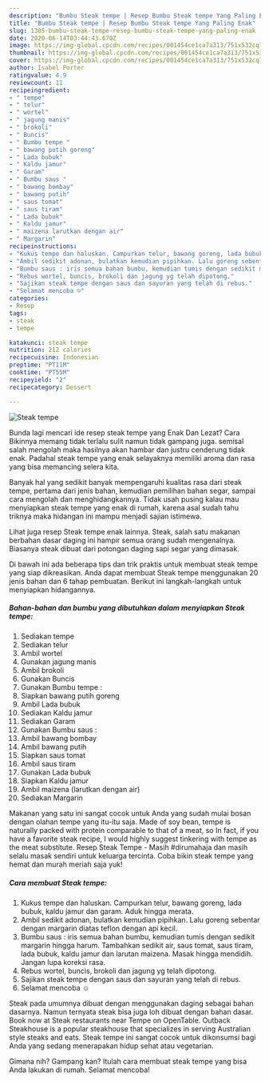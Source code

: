 ```yaml
---
description: "Bumbu Steak tempe | Resep Bumbu Steak tempe Yang Paling Enak"
title: "Bumbu Steak tempe | Resep Bumbu Steak tempe Yang Paling Enak"
slug: 1305-bumbu-steak-tempe-resep-bumbu-steak-tempe-yang-paling-enak
date: 2020-06-14T03:44:43.670Z
image: https://img-global.cpcdn.com/recipes/001454ce1ca7a313/751x532cq70/steak-tempe-foto-resep-utama.jpg
thumbnail: https://img-global.cpcdn.com/recipes/001454ce1ca7a313/751x532cq70/steak-tempe-foto-resep-utama.jpg
cover: https://img-global.cpcdn.com/recipes/001454ce1ca7a313/751x532cq70/steak-tempe-foto-resep-utama.jpg
author: Isabel Porter
ratingvalue: 4.9
reviewcount: 11
recipeingredient:
- " tempe"
- " telur"
- " wortel"
- " jagung manis"
- " brokoli"
- " Buncis"
- " Bumbu tempe "
- " bawang putih goreng"
- " Lada bubuk"
- " Kaldu jamur"
- " Garam"
- " Bumbu saus "
- " bawang bombay"
- " bawang putih"
- " saus tomat"
- " saus tiram"
- " Lada bubuk"
- " Kaldu jamur"
- " maizena larutkan dengan air"
- " Margarin"
recipeinstructions:
- "Kukus tempe dan haluskan. Campurkan telur, bawang goreng, lada bubuk, kaldu jamur dan garam. Aduk hingga merata."
- "Ambil sedikit adonan, bulatkan kemudian pipihkan. Lalu goreng sebentar dengan margarin diatas teflon dengan api kecil."
- "Bumbu saus : iris semua bahan bumbu, kemudian tumis dengan sedikit margarin hingga harum. Tambahkan sedikit air, saus tomat, saus tiram, lada bubuk, kaldu jamur dan larutan maizena. Masak hingga mendidih. Jangan lupa koreksi rasa."
- "Rebus wortel, buncis, brokoli dan jagung yg telah dipotong."
- "Sajikan steak tempe dengan saus dan sayuran yang telah di rebus."
- "Selamat mencoba ☺️"
categories:
- Resep
tags:
- steak
- tempe

katakunci: steak tempe 
nutrition: 212 calories
recipecuisine: Indonesian
preptime: "PT11M"
cooktime: "PT55M"
recipeyield: "2"
recipecategory: Dessert

---
```



![Steak tempe](https://img-global.cpcdn.com/recipes/001454ce1ca7a313/751x532cq70/steak-tempe-foto-resep-utama.jpg)

Bunda lagi mencari ide resep steak tempe yang Enak Dan Lezat? Cara Bikinnya memang tidak terlalu sulit namun tidak gampang juga. semisal salah mengolah maka hasilnya akan hambar dan justru cenderung tidak enak. Padahal steak tempe yang enak selayaknya memiliki aroma dan rasa yang bisa memancing selera kita.

Banyak hal yang sedikit banyak mempengaruhi kualitas rasa dari steak tempe, pertama dari jenis bahan, kemudian pemilihan bahan segar, sampai cara mengolah dan menghidangkannya. Tidak usah pusing kalau mau menyiapkan steak tempe yang enak di rumah, karena asal sudah tahu triknya maka hidangan ini mampu menjadi sajian istimewa.

Lihat juga resep Steak tempe enak lainnya. Steak, salah satu makanan berbahan dasar daging ini hampir semua orang sudah mengenalnya. Biasanya steak dibuat dari potongan daging sapi segar yang dimasak.


Di bawah ini ada beberapa tips dan trik praktis untuk membuat steak tempe yang siap dikreasikan. Anda dapat membuat Steak tempe menggunakan 20 jenis bahan dan 6 tahap pembuatan. Berikut ini langkah-langkah untuk menyiapkan hidangannya.

<!--inarticleads1-->

##### Bahan-bahan dan bumbu yang dibutuhkan dalam menyiapkan Steak tempe:

1. Sediakan  tempe
1. Sediakan  telur
1. Ambil  wortel
1. Gunakan  jagung manis
1. Ambil  brokoli
1. Gunakan  Buncis
1. Gunakan  Bumbu tempe :
1. Siapkan  bawang putih goreng
1. Ambil  Lada bubuk
1. Sediakan  Kaldu jamur
1. Sediakan  Garam
1. Gunakan  Bumbu saus :
1. Ambil  bawang bombay
1. Ambil  bawang putih
1. Siapkan  saus tomat
1. Ambil  saus tiram
1. Gunakan  Lada bubuk
1. Siapkan  Kaldu jamur
1. Ambil  maizena (larutkan dengan air)
1. Sediakan  Margarin


Makanan yang satu ini sangat cocok untuk Anda yang sudah mulai bosan dengan olahan tempe yang itu-itu saja. Made of soy bean, tempe is naturally packed with protein comparable to that of a meat, so In fact, if you have a favorite steak recipe, I would highly suggest tinkering with tempe as the meat substitute. Resep Steak Tempe - Masih #dirumahaja dan masih selalu masak sendiri untuk keluarga tercinta. Coba bikin steak tempe yang hemat dan murah meriah saja yuk! 

<!--inarticleads2-->

##### Cara membuat Steak tempe:

1. Kukus tempe dan haluskan. Campurkan telur, bawang goreng, lada bubuk, kaldu jamur dan garam. Aduk hingga merata.
1. Ambil sedikit adonan, bulatkan kemudian pipihkan. Lalu goreng sebentar dengan margarin diatas teflon dengan api kecil.
1. Bumbu saus : iris semua bahan bumbu, kemudian tumis dengan sedikit margarin hingga harum. Tambahkan sedikit air, saus tomat, saus tiram, lada bubuk, kaldu jamur dan larutan maizena. Masak hingga mendidih. Jangan lupa koreksi rasa.
1. Rebus wortel, buncis, brokoli dan jagung yg telah dipotong.
1. Sajikan steak tempe dengan saus dan sayuran yang telah di rebus.
1. Selamat mencoba ☺️


Steak pada umumnya dibuat dengan menggunakan daging sebagai bahan dasarnya. Namun ternyata steak bisa juga loh dibuat dengan bahan dasar. Book now at Steak restaurants near Tempe on OpenTable. Outback Steakhouse is a popular steakhouse that specializes in serving Australian style steaks and eats. Steak tempe ini sangat cocok untuk dikonsumsi bagi Anda yang sedang menerapakan hidup sehat atau vegetarian. 

Gimana nih? Gampang kan? Itulah cara membuat steak tempe yang bisa Anda lakukan di rumah. Selamat mencoba!
